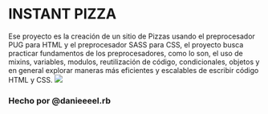 # INSTANT PIZZA
Ese proyecto es la creación de un sitio de Pizzas usando el preprocesador PUG para HTML y el preprocesador SASS para CSS, el proyecto busca practicar fundamentos de los preprocesadores, como lo son, el uso de mixins, variables, modulos, reutilización de código, condicionales, objetos y en general explorar maneras más eficientes y escalables de escribir código HTML y CSS.
![](https://imgur.com/gallery/97QKxue)

### Hecho por @danieeeel.rb
